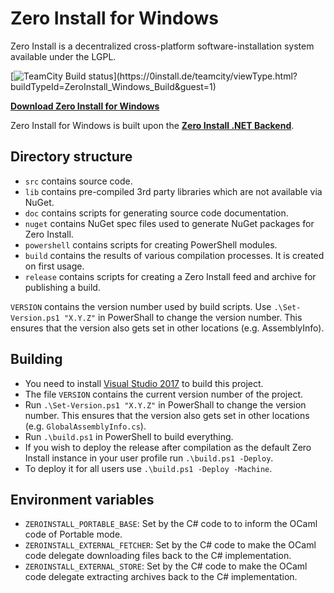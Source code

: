 Zero Install for Windows
========================

Zero Install is a decentralized cross-platform software-installation system available under the LGPL.

[![TeamCity Build status](https://0install.de/teamcity/app/rest/builds/buildType:(id:ZeroInstall_Windows_Build)/statusIcon)](https://0install.de/teamcity/viewType.html?buildTypeId=ZeroInstall_Windows_Build&guest=1)

**[Download Zero Install for Windows](http://0install.de/downloads/)**

Zero Install for Windows is built upon the **[Zero Install .NET Backend](https://github.com/0install/0install-dotnet)**.

Directory structure
-------------------
- `src` contains source code.
- `lib` contains pre-compiled 3rd party libraries which are not available via NuGet.
- `doc` contains scripts for generating source code documentation.
- `nuget` contains NuGet spec files used to generate NuGet packages for Zero Install.
- `powershell` contains scripts for creating PowerShell modules.
- `build` contains the results of various compilation processes. It is created on first usage.
- `release` contains scripts for creating a Zero Install feed and archive for publishing a build.

`VERSION` contains the version number used by build scripts.
Use `.\Set-Version.ps1 "X.Y.Z"` in PowerShall to change the version number. This ensures that the version also gets set in other locations (e.g. AssemblyInfo).

Building
--------
- You need to install [Visual Studio 2017](https://www.visualstudio.com/downloads/) to build this project.
- The file `VERSION` contains the current version number of the project.
- Run `.\Set-Version.ps1 "X.Y.Z"` in PowerShall to change the version number. This ensures that the version also gets set in other locations (e.g. `GlobalAssemblyInfo.cs`).
- Run `.\build.ps1` in PowerShell to build everything.
- If you wish to deploy the release after compilation as the default Zero Install instance in your user profile run `.\build.ps1 -Deploy`.
- To deploy it for all users use `.\build.ps1 -Deploy -Machine`.

Environment variables
---------------------
- `ZEROINSTALL_PORTABLE_BASE`: Set by the C# code to to inform the OCaml code of Portable mode.
- `ZEROINSTALL_EXTERNAL_FETCHER`: Set by the C# code to make the OCaml code delegate downloading files back to the C# implementation.
- `ZEROINSTALL_EXTERNAL_STORE`: Set by the C# code to make the OCaml code delegate extracting archives back to the C# implementation.
